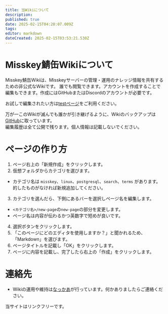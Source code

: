 ```yaml
---
title: 当Wikiについて
description: 
published: true
date: 2025-02-15T04:20:07.009Z
tags: 
editor: markdown
dateCreated: 2025-02-15T03:53:21.530Z
---
```


# Misskey鯖缶Wikiについて

Misskey鯖缶Wikiは、Misskeyサーバーの管理・運用のナレッジ情報を共有するための非公式なWikiです。
誰でも閲覧できます。アカウントを作成することで編集もできます。作成にはGitHubまたはDiscordのアカウントが必要です。

お試しで編集されたい方は[testページ](/test-page)をご利用ください。  

万が一このWikiが滅んでも誰かが引き継げるように、Wikiのバックアップは[GitHub](https://github.com/nakkaa/misskey-doc.7ka.org)に取っています。  
編集履歴は全て公開で残ります。個人情報は記載しないでください。  

# ページの作り方

1. ページ右上の「新規作成」をクリックします。
2. 仮想フォルダからカテゴリを選びます。
  - カテゴリ名は `misskey`、`linux`、`postgresql`、`search`、`terms` があります。的したものがなければ新規追加してください。
3. カテゴリを選んだら、下側にあるバーを選択しページ名を編集します。
  - `<カテゴリ名>/new-page`の`new-page`の部分を変更します。
  - ページ名は内容が伝わるかつ英数字で短めが良いです。
4. 選択ボタンをクリックします。
5. 「このページにどのエディタを使用しますか？」と聞かれるため、「Markdown」を選びます。
6. ページタイトルを記載し「OK」をクリックします。
7. ページに内容を記載し、完了したら右上の「作成」をクリックします。

# 

# 連絡先

- Wikiの運用や維持は[なっかあ](https://misskey.7ka.org/@nakkaa)が行っています。何かありましたらご連絡ください。  

当サイトはリンクフリーです。
